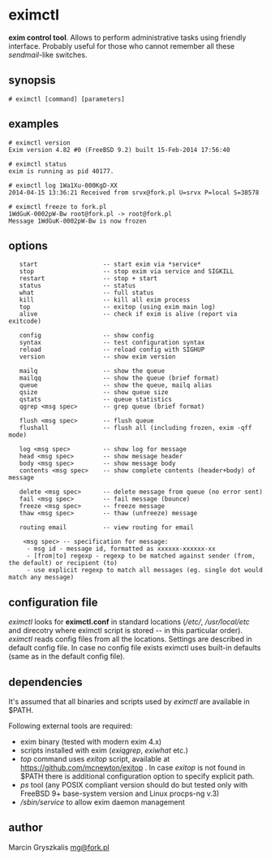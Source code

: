 eximctl
=======

**exim control tool**. Allows to perform administrative tasks using friendly interface. Probably useful for those who cannot remember all these *sendmail*-like switches. 

## synopsis
```
# eximctl [command] [parameters]
```

## examples
```
# eximctl version
Exim version 4.82 #0 (FreeBSD 9.2) built 15-Feb-2014 17:56:40

# eximctl status
exim is running as pid 40177.

# eximctl log 1Wa1Xu-000KgD-XX
2014-04-15 13:36:21 Received from srvx@fork.pl U=srvx P=local S=38578

# eximctl freeze to fork.pl
1WdGuK-0002pW-Bw root@fork.pl -> root@fork.pl
Message 1WdGuK-0002pW-Bw is now frozen
```

## options
```
   start                  -- start exim via *service*
   stop                   -- stop exim via service and SIGKILL
   restart                -- stop + start
   status                 -- status
   what                   -- full status
   kill                   -- kill all exim process
   top                    -- exitop (using exim main log)
   alive                  -- check if exim is alive (report via exitcode)

   config                 -- show config
   syntax                 -- test configuration syntax
   reload                 -- reload config with SIGHUP
   version                -- show exim version

   mailq                  -- show the queue
   mailqq                 -- show the queue (brief format)
   queue                  -- show the queue, mailq alias
   qsize                  -- show queue size
   qstats                 -- queue statistics
   qgrep <msg spec>       -- grep queue (brief format)

   flush <msg spec>       -- flush queue
   flushall               -- flush all (including frozen, exim -qff mode)

   log <msg spec>         -- show log for message
   head <msg spec>        -- show message header
   body <msg spec>        -- show message body
   contents <msg spec>    -- show complete contents (header+body) of message

   delete <msg spec>      -- delete message from queue (no error sent)
   fail <msg spec>        -- fail message (bounce)
   freeze <msg spec>      -- freeze message
   thaw <msg spec>        -- thaw (unfreeze) message

   routing email          -- view routing for email

    <msg spec> -- specification for message:
     - msg id - message id, formatted as xxxxxx-xxxxxx-xx
     - [from|to] regexp - regexp to be matched against sender (from, the default) or recipient (to)
     - use explicit regexp to match all messages (eg. single dot would match any message)
```
## configuration file
*eximctl* looks for **eximctl.conf** in standard locations (*/etc/*, */usr/local/etc* and direcotry where eximctl script is stored -- in this particular order). *eximctl* reads config files from all the locations. Settings are described in default config file. In case no config file exists eximctl uses built-in defaults (same as in the default config file).

## dependencies

It's assumed that all binaries and scripts used by *eximctl* are available in $PATH.

Following external tools are required:

 * exim binary (tested with modern exim 4.x)
 * scripts installed with exim (*exiqgrep*, *exiwhat* etc.)
 * *top* command uses *exitop* script, available at https://github.com/mcnewton/exitop . In case *exitop* is not found in $PATH there is additional configuration option to specify explicit path.
 * *ps* tool (any POSIX compliant version should do but tested only with FreeBSD 9+ base-system version and Linux procps-ng v.3)
 * */sbin/service* to allow exim daemon management

## author

Marcin Gryszkalis <mg@fork.pl>


